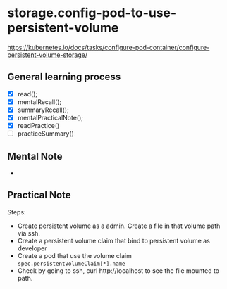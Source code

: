 # storage.config-pod-to-use-persistent-volume
https://kubernetes.io/docs/tasks/configure-pod-container/configure-persistent-volume-storage/

 ## General learning process 
 - [x] read();
 - [x] mentalRecall();
 - [x] summaryRecall();
 - [x] mentalPracticalNote();
 - [x] readPractice() 
 - [ ] practiceSummary() 
 ## Mental Note
 - 
 ## Practical Note
Steps: 
- Create persistent volume as a admin. Create a file in that volume path via ssh.
- Create a persistent volume claim that bind to persistent volume as developer
- Create a pod that use the volume claim `spec.persistentVolumeClaim[*].name`
- Check by going to ssh, curl http://localhost to see the file mounted to path.
